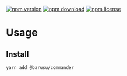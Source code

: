[![npm version](https://img.shields.io/npm/v/@barusu/commander.svg)](https://www.npmjs.com/package/@barusu/commander)
[![npm download](https://img.shields.io/npm/dm/@barusu/commander.svg)](https://www.npmjs.com/package/@barusu/commander)
[![npm license](https://img.shields.io/npm/l/@barusu/commander.svg)](https://www.npmjs.com/package/@barusu/commander)


# Usage

## Install
  ```shell
  yarn add @barusu/commander
  ```
